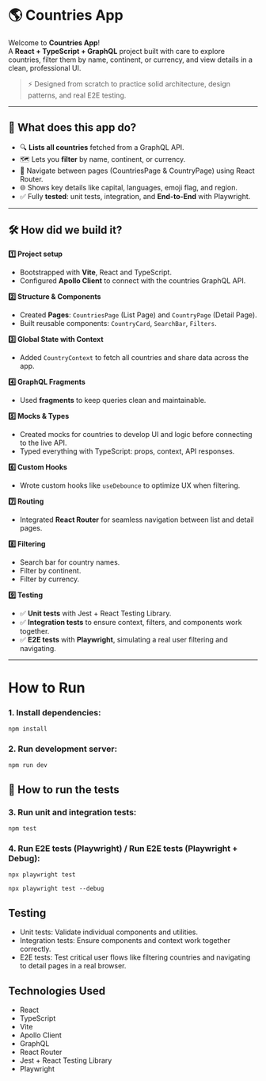 # 🌎 Countries App

Welcome to **Countries App**!  
A **React + TypeScript + GraphQL** project built with care to explore countries, filter them by name, continent, or currency, and view details in a clean, professional UI.

> ⚡ Designed from scratch to practice solid architecture, design patterns, and real E2E testing.

---

## 🚀 What does this app do?

- 🔍 **Lists all countries** fetched from a GraphQL API.
- 🗺️ Lets you **filter** by name, continent, or currency.
- 📄 Navigate between pages (CountriesPage & CountryPage) using React Router.
- 🌐 Shows key details like capital, languages, emoji flag, and region.
- ✅ Fully **tested**: unit tests, integration, and **End-to-End** with Playwright.

---

## 🛠️ How did we build it?

**1️⃣ Project setup**

- Bootstrapped with **Vite**, React and TypeScript.
- Configured **Apollo Client** to connect with the countries GraphQL API.

**2️⃣ Structure & Components**

- Created **Pages**: `CountriesPage` (List Page) and `CountryPage` (Detail Page).
- Built reusable components: `CountryCard`, `SearchBar`, `Filters`.

**3️⃣ Global State with Context**

- Added `CountryContext` to fetch all countries and share data across the app.

**4️⃣ GraphQL Fragments**

- Used **fragments** to keep queries clean and maintainable.

**5️⃣ Mocks & Types**

- Created mocks for countries to develop UI and logic before connecting to the live API.
- Typed everything with TypeScript: props, context, API responses.

**6️⃣ Custom Hooks**

- Wrote custom hooks like `useDebounce` to optimize UX when filtering.

**7️⃣ Routing**

- Integrated **React Router** for seamless navigation between list and detail pages.

**8️⃣ Filtering**

- Search bar for country names.
- Filter by continent.
- Filter by currency.

**9️⃣ Testing**

- ✅ **Unit tests** with Jest + React Testing Library.
- ✅ **Integration tests** to ensure context, filters, and components work together.
- ✅ **E2E tests** with **Playwright**, simulating a real user filtering and navigating.

---

# How to Run

### 1. Install dependencies:

```
npm install
```

### 2. Run development server:

```
npm run dev
```

## 🧪 How to run the tests

### 3. Run unit and integration tests:

```
npm test
```

### 4. Run E2E tests (Playwright) / Run E2E tests (Playwright + Debug):

```
npx playwright test
```

```
npx playwright test --debug
```

## Testing

- Unit tests: Validate individual components and utilities.
- Integration tests: Ensure components and context work together correctly.
- E2E tests: Test critical user flows like filtering countries and navigating to detail pages in a real browser.

## Technologies Used

- React
- TypeScript
- Vite
- Apollo Client
- GraphQL
- React Router
- Jest + React Testing Library
- Playwright
